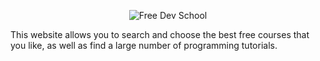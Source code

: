 <p align="center">
  <img src="https://bit.ly/3SnelFm" alt="Free Dev School"/>
</p>

This website allows you to search and choose the best free courses that you like, as well as find a large number of programming tutorials.